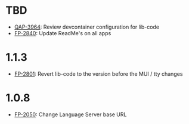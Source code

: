 # TBD

- [QAP-3964](https://movai.atlassian.net/browse/QAP-3964): Review devcontainer configuration for lib-code
- [FP-2840](https://movai.atlassian.net/browse/FP-2840): Update ReadMe's on all apps

# 1.1.3

- [FP-2801](https://movai.atlassian.net/browse/FP-2801): Revert lib-code to the version before the MUI / tty changes

# 1.0.8

- [FP-2050](https://movai.atlassian.net/browse/FP-2050): Change Language Server base URL
